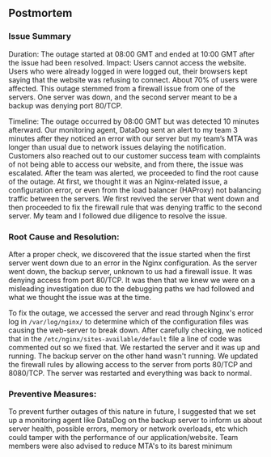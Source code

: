 ## Postmortem

### Issue Summary

Duration: The outage started at 08:00 GMT and ended at 10:00 GMT after the issue had been resolved.
Impact: Users cannot access the website. Users who were already logged in were logged out, their browsers kept saying that the website was refusing to connect. About 70% of users were affected.
This outage stemmed from a firewall issue from one of the servers. One server was down, and the second server meant to be a backup was denying port 80/TCP.

Timeline:
The outage occurred by 08:00 GMT but was detected 10 minutes afterward.
Our monitoring agent, DataDog sent an alert to my team 3 minutes after they noticed an error with our server but my team’s MTA was longer than usual due to network issues delaying the notification. Customers also reached out to our customer success team with complaints of not being able to access our website, and from there, the issue was escalated.
After the team was alerted, we proceeded to find the root cause of the outage. At first, we thought it was an Nginx-related issue, a configuration error, or even from the load balancer (HAProxy) not balancing traffic between the servers.
We first revived the server that went down and then proceeded to fix the firewall rule that was denying traffic to the second server. My team and I followed due diligence to resolve the issue.

### Root Cause and Resolution:
After a proper check, we discovered that the issue started when the first server went down due to an error in the Nginx configuration. As the server went down, the backup server, unknown to us had a firewall issue. It was denying access from port 80/TCP. It was then that we knew we were on a misleading investigation due to the debugging paths we had followed and what we thought the issue was at the time.

To fix the outage, we accessed the server and read through Nginx's error log in `/var/log/nginx/` to determine which of the configuration files was causing the web-server to break down. After carefully checking, we noticed that in the `/etc/nginx/sites-available/default` file a line of code was commented out so we fixed that. We restarted the server and it was up and running. The backup server on the other hand wasn't running. We updated the firewall rules by allowing access to the server from ports 80/TCP and 8080/TCP. The server was restarted and everything was back to normal.

### Preventive Measures:
To prevent further outages of this nature in future, I suggested that we set up a monitoring agent like DataDog on the backup server to inform us about server health, possible errors, memory or network overloads, etc which could tamper with the performance of our application/website.
Team members were also advised to reduce MTA's to its barest minimum
